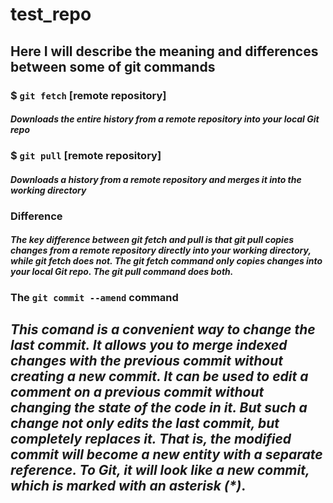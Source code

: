 # **test_repo**
## Here I will describe the meaning and differences between some of git commands

### **$ `git fetch` [remote repository]**
#### _Downloads the entire history from a remote repository into your local Git repo_

### **$ `git pull` [remote repository]**
#### _Downloads a history from a remote repository and merges it into the working directory_

### **Difference**
#### _The key difference between git fetch and pull is that git pull copies changes from a remote repository directly into your working directory, while git fetch does not. The git fetch command only copies changes into your local Git repo. The git pull command does both._

### **The `git commit --amend` command** 

## _This comand is a convenient way to change the last commit. It allows you to merge indexed changes with the previous commit without creating a new commit. It can be used to edit a comment on a previous commit without changing the state of the code in it. But such a change not only edits the last commit, but completely replaces it. That is, the modified commit will become a new entity with a separate reference. To Git, it will look like a new commit, which is marked with an asterisk (*)_.
